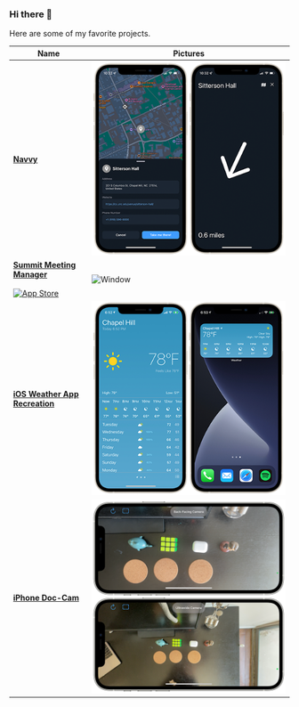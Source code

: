 ### Hi there 👋

Here are some of my favorite projects.

| Name | Pictures |
| ---- | -------- |
| [**Navvy**](https://github.com/samrshi/Abstract-Navigation) | ![Screen](https://github.com/samrshi/Abstract-Navigation/blob/main/Resources/Screenshot.png)|
| [**Summit Meeting Manager**](https://github.com/samrshi/Summit)<br><br>[![App Store](https://github.com/samrshi/Summit/blob/master/App%20Store%20Screenshots/Download%20from%20App%20Store.png)](https://apps.apple.com/us/app/summit-meeting-manager/id1531813681?mt=12) | ![Window](https://github.com/samrshi/Summit/blob/master/App%20Store%20Screenshots/Window%20Small.png)|
| [**iOS Weather App Recreation**](https://github.com/samrshi/Weather-Recreation) | ![Screen](https://github.com/samrshi/Weather-Recreation/blob/main/Screenshots/Screens.png)|
| [**iPhone Doc-Cam**](https://github.com/samrshi/Camera-Preview) | ![Screens](https://github.com/samrshi/Camera-Preview/blob/master/Screenshots/Screens.png) |

